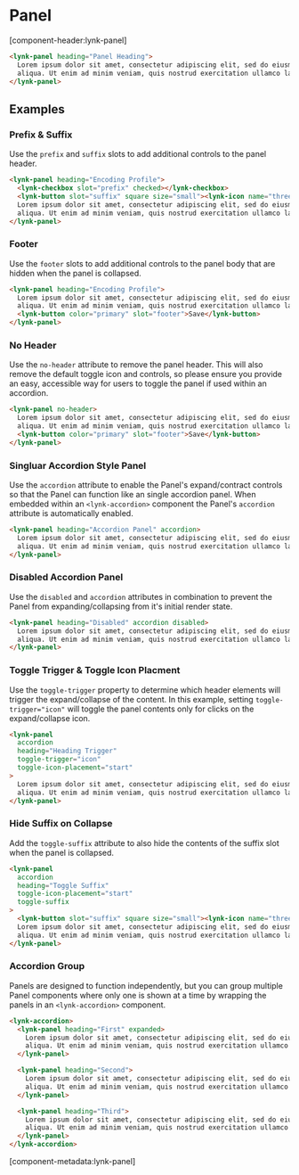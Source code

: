 <!-- cspell:dictionaries lorem-ipsum -->

# Panel

[component-header:lynk-panel]

```html preview
<lynk-panel heading="Panel Heading">
  Lorem ipsum dolor sit amet, consectetur adipiscing elit, sed do eiusmod tempor incididunt ut labore et dolore magna
  aliqua. Ut enim ad minim veniam, quis nostrud exercitation ullamco laboris nisi ut aliquip ex ea commodo consequat.
</lynk-panel>
```

## Examples

### Prefix & Suffix

Use the `prefix` and `suffix` slots to add additional controls to the panel header.

```html preview
<lynk-panel heading="Encoding Profile">
  <lynk-checkbox slot="prefix" checked></lynk-checkbox>
  <lynk-button slot="suffix" square size="small"><lynk-icon name="three-dots-vertical"></lynk-icon></lynk-button>
  Lorem ipsum dolor sit amet, consectetur adipiscing elit, sed do eiusmod tempor incididunt ut labore et dolore magna
  aliqua. Ut enim ad minim veniam, quis nostrud exercitation ullamco laboris nisi ut aliquip ex ea commodo consequat.
</lynk-panel>
```

### Footer

Use the `footer` slots to add additional controls to the panel body that are hidden when the panel is collapsed.

```html preview
<lynk-panel heading="Encoding Profile">
  Lorem ipsum dolor sit amet, consectetur adipiscing elit, sed do eiusmod tempor incididunt ut labore et dolore magna
  aliqua. Ut enim ad minim veniam, quis nostrud exercitation ullamco laboris nisi ut aliquip ex ea commodo consequat.
  <lynk-button color="primary" slot="footer">Save</lynk-button>
</lynk-panel>
```

### No Header

Use the `no-header` attribute to remove the panel header. This will also remove the default toggle icon and controls, so please ensure you provide an easy, accessible way for users to toggle the panel if used within an accordion.

```html preview
<lynk-panel no-header>
  Lorem ipsum dolor sit amet, consectetur adipiscing elit, sed do eiusmod tempor incididunt ut labore et dolore magna
  aliqua. Ut enim ad minim veniam, quis nostrud exercitation ullamco laboris nisi ut aliquip ex ea commodo consequat.
  <lynk-button color="primary" slot="footer">Save</lynk-button>
</lynk-panel>
```

### Singluar Accordion Style Panel

Use the `accordion` attribute to enable the Panel's expand/contract controls so that the Panel can function like an single accordion panel. When embedded within an `<lynk-accordion>` component the Panel's `accordion` attribute is automatically enabled.

```html preview
<lynk-panel heading="Accordion Panel" accordion>
  Lorem ipsum dolor sit amet, consectetur adipiscing elit, sed do eiusmod tempor incididunt ut labore et dolore magna
  aliqua. Ut enim ad minim veniam, quis nostrud exercitation ullamco laboris nisi ut aliquip ex ea commodo consequat.
</lynk-panel>
```

### Disabled Accordion Panel

Use the `disabled` and `accordion` attributes in combination to prevent the Panel from expanding/collapsing from it's initial render state.

```html preview
<lynk-panel heading="Disabled" accordion disabled>
  Lorem ipsum dolor sit amet, consectetur adipiscing elit, sed do eiusmod tempor incididunt ut labore et dolore magna
  aliqua. Ut enim ad minim veniam, quis nostrud exercitation ullamco laboris nisi ut aliquip ex ea commodo consequat.
</lynk-panel>
```

### Toggle Trigger & Toggle Icon Placment

Use the `toggle-trigger` property to determine which header elements will trigger the expand/collapse of the content. In this example, setting `toggle-trigger="icon"` will toggle the panel contents only for clicks on the expand/collapse icon.

```html preview
<lynk-panel
  accordion
  heading="Heading Trigger"
  toggle-trigger="icon" 
  toggle-icon-placement="start"
>
  Lorem ipsum dolor sit amet, consectetur adipiscing elit, sed do eiusmod tempor incididunt ut labore et dolore magna
  aliqua. Ut enim ad minim veniam, quis nostrud exercitation ullamco laboris nisi ut aliquip ex ea commodo consequat.
</lynk-panel>
```

### Hide Suffix on Collapse

Add the `toggle-suffix` attribute to also hide the contents of the suffix slot when the panel is collapsed.

```html preview
<lynk-panel
  accordion
  heading="Toggle Suffix"
  toggle-icon-placement="start"
  toggle-suffix
>
  <lynk-button slot="suffix" square size="small"><lynk-icon name="three-dots-vertical"></lynk-icon></lynk-button>
  Lorem ipsum dolor sit amet, consectetur adipiscing elit, sed do eiusmod tempor incididunt ut labore et dolore magna
  aliqua. Ut enim ad minim veniam, quis nostrud exercitation ullamco laboris nisi ut aliquip ex ea commodo consequat.
</lynk-panel>
```

### Accordion Group

Panels are designed to function independently, but you can group multiple Panel components where only one is shown at a time by wrapping the panels in an `<lynk-accordion>` component.

```html preview
<lynk-accordion>
  <lynk-panel heading="First" expanded>
    Lorem ipsum dolor sit amet, consectetur adipiscing elit, sed do eiusmod tempor incididunt ut labore et dolore magna
    aliqua. Ut enim ad minim veniam, quis nostrud exercitation ullamco laboris nisi ut aliquip ex ea commodo consequat.
  </lynk-panel>

  <lynk-panel heading="Second">
    Lorem ipsum dolor sit amet, consectetur adipiscing elit, sed do eiusmod tempor incididunt ut labore et dolore magna
    aliqua. Ut enim ad minim veniam, quis nostrud exercitation ullamco laboris nisi ut aliquip ex ea commodo consequat.
  </lynk-panel>

  <lynk-panel heading="Third">
    Lorem ipsum dolor sit amet, consectetur adipiscing elit, sed do eiusmod tempor incididunt ut labore et dolore magna
    aliqua. Ut enim ad minim veniam, quis nostrud exercitation ullamco laboris nisi ut aliquip ex ea commodo consequat.
  </lynk-panel>
</lynk-accordion>
```

[component-metadata:lynk-panel]
